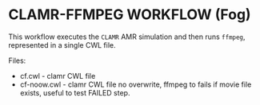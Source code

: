 # CLAMR-FFMPEG WORKFLOW (Fog)

This workflow executes the `CLAMR` AMR simulation and then runs `ffmpeg`, represented in a single CWL file.

Files:
* cf.cwl - clamr CWL file
* cf-noow.cwl - clamr CWL file no overwrite, ffmpeg to fails if movie file exists, useful to test FAILED step.
